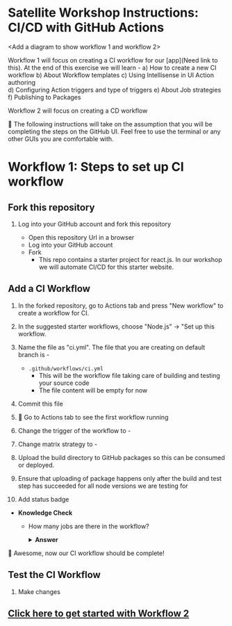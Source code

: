 # Satellite Workshop Instructions: CI/CD with GitHub Actions

<Add a diagram to show workflow 1 and workflow 2>

Workflow 1 will focus on creating a CI workflow for our [app](Need link to this). 
At the end of this exercise we will learn -
a) How to create a new CI workflow 
b) About Workflow templates 
c) Using Intellisense in UI Action authoring  
d) Configuring Action triggers and type of triggers 
e) About Job strategies 
f) Publishing to Packages  

Workflow 2 will focus on creating a CD workflow 

:bookmark: The following instructions will take on the assumption that you will be completing the steps on the GitHub UI. Feel free to use the terminal or any other GUIs you are comfortable with.


# Workflow 1: Steps to set up CI workflow

## Fork this repository

1. Log into your GitHub account and fork this repository <repoUrl>

    - Open this repository Url in a browser
    - Log into your GitHub account
    - Fork
      - This repo contains a starter project for react.js. In our workshop we will automate CI/CD for this starter website.

## Add a CI Workflow

1. In the forked repository, go to Actions tab and press "New workflow" to create a workflow for CI.

3. In the suggested starter workflows, choose "Node.js" -> "Set up this workflow.

4. Name the file as "ci.yml". The file that you are creating on default branch is - 
    - `.github/workflows/ci.yml`
      - This will be the workflow file taking care of building and testing your source code
      - The file content will be empty for now
     
4. Commit this file

6. :tada: Go to Actions tab to see the first workflow running

6. Change the trigger of the workflow to - 

7. Change matrix strategy to -

9. Upload the build directory to GitHub packages so this can be consumed or deployed. 

10. Ensure that uploading of package happens only after the build and test step has succeeded for all node versions we are testing for

11. Add status badge

- **Knowledge Check**

  - How many jobs are there in the workflow?
    <details><summary><b>Answer</b></summary>
   
    </details>


:tada: Awesome, now our CI workflow should be complete!

## Test the CI Workflow

1. Make changes

## [Click here to get started with Workflow 2](./workshop_instructions2.md)
